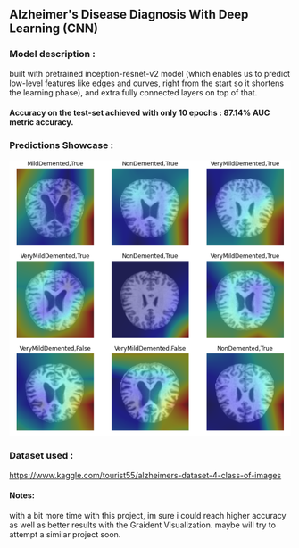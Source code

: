 ## Alzheimer's Disease Diagnosis With Deep Learning (CNN)
### Model description :
built with pretrained inception-resnet-v2 model (which enables us to predict low-level features like edges
and curves, right from the start so it shortens the learning phase), and extra fully connected layers on top of that.
#### Accuracy on the test-set achieved with only 10 epochs : <b> 87.14% AUC</b> metric accuracy.
### Predictions Showcase :
<img src="Showcase white.png"/>

### Dataset used : 
https://www.kaggle.com/tourist55/alzheimers-dataset-4-class-of-images
#### Notes:
with a bit more time with this project, im sure i could reach higher accuracy as well as better results with the Graident Visualization. maybe will try to attempt a similar project soon.
